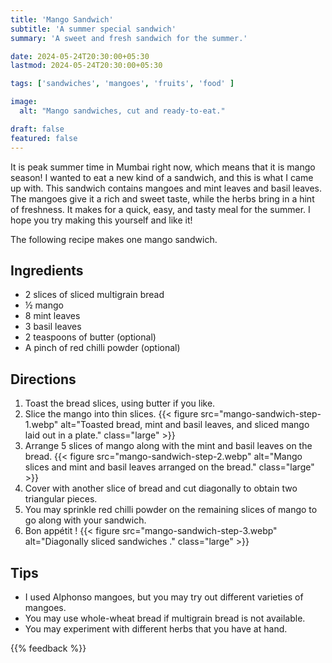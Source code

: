 ```yaml
---
title: 'Mango Sandwich'
subtitle: 'A summer special sandwich'
summary: 'A sweet and fresh sandwich for the summer.'

date: 2024-05-24T20:30:00+05:30
lastmod: 2024-05-24T20:30:00+05:30

tags: ['sandwiches', 'mangoes', 'fruits', 'food' ]

image:
  alt: "Mango sandwiches, cut and ready-to-eat."

draft: false
featured: false
---
```


It is peak summer time in Mumbai right now, which means that it is mango season!
I wanted to eat a new kind of a sandwich, and this is what I came up with. 
This sandwich contains mangoes and mint leaves and basil leaves.
The mangoes give it a rich and sweet taste, while the herbs bring in a hint of freshness.
It makes for a quick, easy, and tasty meal for the summer.
I hope you try making this yourself and like it!

The following recipe makes one mango sandwich.

## Ingredients
- 2 slices of sliced multigrain bread
- ½ mango 
- 8 mint leaves
- 3 basil leaves
- 2 teaspoons of butter (optional)
- A pinch of red chilli powder (optional)


## Directions
1. Toast the bread slices, using butter if you like. 
2. Slice the mango into thin slices.
   {{< figure src="mango-sandwich-step-1.webp" alt="Toasted bread, mint and basil leaves, and sliced mango laid out in a plate." class="large" >}}
3. Arrange 5 slices of mango along with the mint and basil leaves on the bread.
   {{< figure src="mango-sandwich-step-2.webp" alt="Mango slices and mint and basil leaves arranged on the bread." class="large" >}}
4. Cover with another slice of bread and cut diagonally to obtain two triangular pieces.
5. You may sprinkle red chilli powder on the remaining slices of mango to go along with your sandwich.
6. Bon appétit !
   {{< figure src="mango-sandwich-step-3.webp" alt="Diagonally sliced sandwiches ." class="large" >}}

## Tips
- I used Alphonso mangoes, but you may try out different varieties of mangoes.
- You may use whole-wheat bread if multigrain bread is not available.
- You may experiment with different herbs that you have at hand. 

{{% feedback %}}
